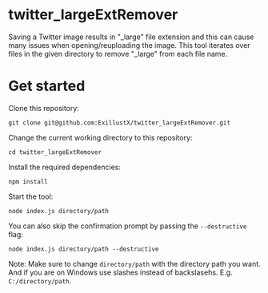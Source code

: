 # twitter_largeExtRemover

Saving a Twitter image results in "_large" file extension and this can cause many issues when opening/reuploading the image. This tool iterates over files in the given directory to remove "_large" from each file name.

# Get started
Clone this repository:
```
git clone git@github.com:ExillustX/twitter_largeExtRemover.git
```

Change the current working directory to this repository:
```
cd twitter_largeExtRemover
```

Install the required dependencies:
```
npm install
```

Start the tool:
```
node index.js directory/path
```

You can also skip the confirmation prompt by passing the ``--destructive`` flag:
```
node index.js directory/path --destructive
```

Note: Make sure to change ``directory/path`` with the directory path you want. And if you are on Windows use slashes instead of backslasehs. E.g. `C:/directory/path`.
